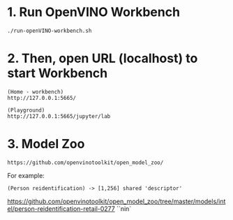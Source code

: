 # 1. Run OpenVINO Workbench
```
./run-openVINO-workbench.sh
```
# 2. Then, open URL (localhost) to start Workbench
```
(Home - workbench)
http://127.0.0.1:5665/

(Playground)
http://127.0.0.1:5665/jupyter/lab

```

# 3. Model Zoo
```
https://github.com/openvinotoolkit/open_model_zoo/
```
For example:
```
(Person reidentification) -> [1,256] shared 'descriptor'
```
https://github.com/openvinotoolkit/open_model_zoo/tree/master/models/intel/person-reidentification-retail-0277
``nin`
